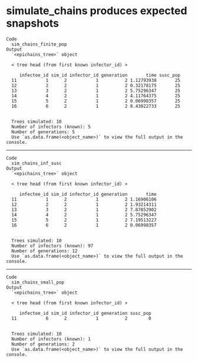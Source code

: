 # simulate_chains produces expected snapshots

    Code
      sim_chains_finite_pop
    Output
      `<epichains_tree>` object
      
      < tree head (from first known infector_id) >
      
         infectee_id sim_id infector_id generation       time susc_pop
      11           1      2           1          2 1.12793938       25
      12           2      2           1          2 0.32178175       25
      13           3      2           1          2 5.75296347       25
      14           4      2           1          2 4.11764375       25
      15           5      2           1          2 0.06998357       25
      16           6      2           1          2 8.43022733       25
      
      
      Trees simulated: 10
      Number of infectors (known): 5
      Number of generations: 5
      Use `as.data.frame(<object_name>)` to view the full output in the console.

---

    Code
      sim_chains_inf_susc
    Output
      `<epichains_tree>` object
      
      < tree head (from first known infector_id) >
      
         infectee_id sim_id infector_id generation       time
      11           1      2           1          2 1.16906106
      12           2      2           1          2 1.93214311
      13           3      2           1          2 7.87852902
      14           4      2           1          2 5.75296347
      15           5      2           1          2 7.19513227
      16           6      2           1          2 0.06998357
      
      
      Trees simulated: 10
      Number of infectors (known): 97
      Number of generations: 12
      Use `as.data.frame(<object_name>)` to view the full output in the console.

---

    Code
      sim_chains_small_pop
    Output
      `<epichains_tree>` object
      
      < tree head (from first known infector_id) >
      
         infectee_id sim_id infector_id generation susc_pop
      11           6      2           1          2        0
      
      
      Trees simulated: 10
      Number of infectors (known): 1
      Number of generations: 2
      Use `as.data.frame(<object_name>)` to view the full output in the console.

